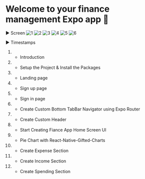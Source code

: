 # Welcome to your finance management Expo app 👋

► Screen
![1](/1.png)
![2](/2.png)
![3](/3.png)
![4](/4.png)
![5](/5.png)
![6](/6.png)

► Timestamps

1. - Introduction
2. - Setup the Project & Install the Packages
3. - Landing page
4. - Sign up page
5. - Sign in page
6. - Create Custom Bottom TabBar Navigator using Expo Router
7. - Create Custom Header
8. - Start Creating Fiance App Home Screen UI
9. - Pie Chart with React-Native-Gifted-Charts
10. - Create Expense Section
11. - Create Income Section
12. - Create Spending Section
